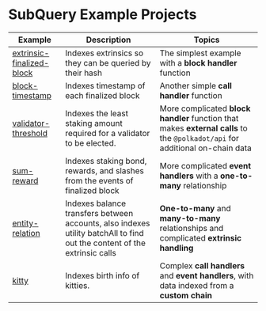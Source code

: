 # SubQuery Example Projects

| Example | Description | Topics |
| --- | --- | --- |
| [extrinsic-finalized-block](https://github.com/subquery/tutorials-extrinsic-finalised-blocks) | Indexes extrinsics so they can be queried by their hash | The simplest example with a __block handler__ function |
| [block-timestamp](https://github.com/subquery/tutorials-block-timestamp) | Indexes timestamp of each finalized block | Another simple __call handler__ function |
| [validator-threshold](https://github.com/subquery/tutorials-validator-threshold) | Indexes the least staking amount required for a validator to be elected. | More complicated __block handler__ function that makes __external calls__ to the `@polkadot/api` for additional on-chain data |
| [sum-reward](https://github.com/subquery/tutorials-sum-reward) | Indexes staking bond, rewards, and slashes from the events of finalized block | More complicated __event handlers__ with a __one-to-many__ relationship |
| [entity-relation](https://github.com/subquery/tutorials-entity-relations) | Indexes balance transfers between accounts, also indexes utility batchAll to find out the content of the extrinsic calls | __One-to-many__ and __many-to-many__ relationships and complicated __extrinsic handling__ |
| [kitty](https://github.com/subquery/tutorials-kitty-chain) | Indexes birth info of kitties. | Complex __call handlers__ and __event handlers__, with data indexed from a __custom chain__ |
